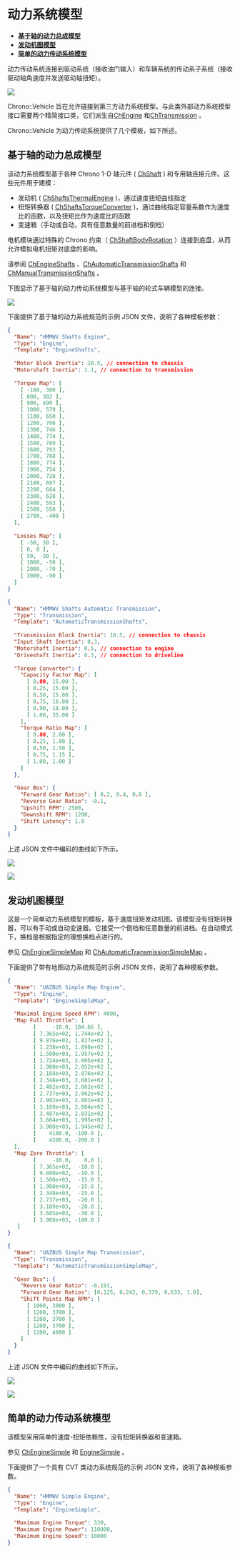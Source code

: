 # 动力系统模型

- [__基于轴的动力总成模型__](#four_wheel)
- [__发动机图模型__](#two_wheel)
- [__简单的动力传动系统模型__](#kinematic)




动力传动系统连接到驱动系统（接收油门输入）和车辆系统的传动系子系统（接收驱动轴角速度并发送驱动轴扭矩）。

![](../img/chrono/powertrain_data_flow.png)

Chrono::Vehicle 旨在允许链接到第三方动力系统模型。与此类外部动力系统模型接口需要两个精简接口类，它们派生自[ChEngine](https://api.projectchrono.org/classchrono_1_1vehicle_1_1_ch_engine.html) 和[ChTransmission](https://api.projectchrono.org/classchrono_1_1vehicle_1_1_ch_transmission.html) 。

Chrono::Vehicle 为动力传动系统提供了几个模板，如下所述。

## 基于轴的动力总成模型
该动力系统模型基于各种 Chrono 1-D 轴元件 ( [ChShaft](https://api.projectchrono.org/classchrono_1_1_ch_shaft.html) ) 和专用轴连接元件。这些元件用于建模：

- 发动机 ( [ChShaftsThermalEngine](https://api.projectchrono.org/classchrono_1_1_ch_shafts_thermal_engine.html) )，通过速度扭矩曲线指定
- 扭矩转换器 ( [ChShaftsTorqueConverter](https://api.projectchrono.org/classchrono_1_1_ch_shafts_torque_converter.html) )，通过曲线指定容量系数作为速度比的函数，以及扭矩比作为速度比的函数
- 变速箱（手动或自动，具有任意数量的前进档和倒档）

电机模块通过特殊的 Chrono 约束（ [ChShaftBodyRotation](https://api.projectchrono.org/classchrono_1_1_ch_shaft_body_rotation.html) ）连接到底盘，从而允许模拟电机扭矩对底盘的影响。

请参阅 [ChEngineShafts](https://api.projectchrono.org/classchrono_1_1vehicle_1_1_ch_engine_shafts.html) 、[ChAutomaticTransmissionShafts](https://api.projectchrono.org/classchrono_1_1vehicle_1_1_ch_automatic_transmission_shafts.html) 和 [ChManualTransmissionShafts](https://api.projectchrono.org/classchrono_1_1vehicle_1_1_ch_manual_transmission_shafts.html) 。

下图显示了基于轴的动力传动系统模型与基于轴的轮式车辆模型的连接。

![](../img/chrono/shafts_powertrain.png)

下面提供了基于轴的动力系统规范的示例 JSON 文件，说明了各种模板参数：
```json
{
  "Name": "HMMWV Shafts Engine",
  "Type": "Engine",
  "Template": "EngineShafts",
 
  "Motor Block Inertia": 10.5, // connection to chassis
  "Motorshaft Inertia": 1.1, // connection to transmission
 
  "Torque Map": [
    [ -100, 300 ],
    [ 800, 382 ],
    [ 900, 490 ],
    [ 1000, 579 ],
    [ 1100, 650 ],
    [ 1200, 706 ],
    [ 1300, 746 ],
    [ 1400, 774 ],
    [ 1500, 789 ],
    [ 1600, 793 ],
    [ 1700, 788 ],
    [ 1800, 774 ],
    [ 1900, 754 ],
    [ 2000, 728 ],
    [ 2100, 697 ],
    [ 2200, 664 ],
    [ 2300, 628 ],
    [ 2400, 593 ],
    [ 2500, 558 ],
    [ 2700, -400 ]
  ],
 
  "Losses Map": [
    [ -50, 30 ],
    [ 0, 0 ],
    [ 50, -30 ],
    [ 1000, -50 ],
    [ 2000, -70 ],
    [ 3000, -90 ]
  ]
}
```

```json
{
  "Name": "HMMWV Shafts Automatic Transmission",
  "Type": "Transmission",
  "Template": "AutomaticTransmissionShafts",
 
  "Transmission Block Inertia": 10.5, // connection to chassis
  "Input Shaft Inertia": 0.3,
  "Motorshaft Inertia": 0.5, // connection to engine
  "Driveshaft Inertia": 0.5, // connection to driveline
 
  "Torque Converter": {
    "Capacity Factor Map": [
      [ 0.00, 15.00 ],
      [ 0.25, 15.00 ],
      [ 0.50, 15.00 ],
      [ 0.75, 16.00 ],
      [ 0.90, 18.00 ],
      [ 1.00, 35.00 ]
    ],
    "Torque Ratio Map": [
      [ 0.00, 2.00 ],
      [ 0.25, 1.80 ],
      [ 0.50, 1.50 ],
      [ 0.75, 1.15 ],
      [ 1.00, 1.00 ]
    ]
  },
 
  "Gear Box": {
    "Forward Gear Ratios": [ 0.2, 0.4, 0.8 ],
    "Reverse Gear Ratio": -0.1,
    "Upshift RPM": 2500,
    "Downshift RPM": 1200,
    "Shift Latency": 1.0
  }
}
```

上述 JSON 文件中编码的曲线如下所示。

![](../img/chrono/ShaftsPowertrain_engine_curves.png)

![](../img/chrono/ShaftsPowertrain_TC_curves.png)

## 发动机图模型
这是一个简单动力系统模型的模板，基于速度扭矩发动机图。该模型没有扭矩转换器，可以有手动或自动变速器。它接受一个倒档和任意数量的前进档。在自动模式下，换档是根据指定的理想换档点进行的。

参见 [ChEngineSimpleMap](https://api.projectchrono.org/classchrono_1_1vehicle_1_1_ch_engine_simple_map.html) 和 [ChAutomaticTransmissionSimpleMap](https://api.projectchrono.org/classchrono_1_1vehicle_1_1_ch_automatic_transmission_simple_map.html) 。

下面提供了带有地图动力系统规范的示例 JSON 文件，说明了各种模板参数。

```json
{
  "Name": "UAZBUS Simple Map Engine",
  "Type": "Engine",
  "Template": "EngineSimpleMap",
 
  "Maximal Engine Speed RPM": 4000,
  "Map Full Throttle": [
        [     -10.0, 104.66 ],
        [ 7.365e+02, 1.744e+02 ],
        [ 9.876e+02, 1.827e+02 ], 
        [ 1.238e+03, 1.898e+02 ], 
        [ 1.500e+03, 1.957e+02 ], 
        [ 1.724e+03, 2.005e+02 ], 
        [ 1.980e+03, 2.052e+02 ], 
        [ 2.188e+03, 2.076e+02 ], 
        [ 2.348e+03, 2.081e+02 ], 
        [ 2.492e+03, 2.062e+02 ], 
        [ 2.737e+03, 2.062e+02 ], 
        [ 2.992e+03, 2.062e+02 ], 
        [ 3.189e+03, 2.064e+02 ], 
        [ 3.487e+03, 2.031e+02 ], 
        [ 3.684e+03, 1.995e+02 ], 
        [ 3.908e+03, 1.945e+02 ], 
        [    4100.0, -100.0 ],  
        [    4200.0, -200.0 ] 
  ],
  "Map Zero Throttle": [
        [     -10.0,    0.0 ],
        [ 7.365e+02,  -10.0 ],
        [ 9.880e+02,  -10.0 ],  
        [ 1.500e+03,  -15.0 ],  
        [ 1.980e+03,  -15.0 ],  
        [ 2.348e+03,  -15.0 ],  
        [ 2.737e+03,  -20.0 ],  
        [ 3.189e+03,  -20.0 ],  
        [ 3.685e+03,  -30.0 ],  
        [ 3.908e+03, -100.0 ] 
   ]
} 
```

```json
{
  "Name": "UAZBUS Simple Map Transmission",
  "Type": "Transmission",
  "Template": "AutomaticTransmissionSimpleMap",
 
  "Gear Box": {
    "Reverse Gear Ratio": -0.191,
    "Forward Gear Ratios": [0.125, 0.242, 0.379, 0.633, 1.0],
    "Shift Points Map RPM": [
      [ 1000, 3000 ],
      [ 1200, 3700 ],
      [ 1200, 3700 ],
      [ 1200, 3700 ],
      [ 1200, 4000 ]
    ]
  }
}
```

上述 JSON 文件中编码的曲线如下所示。

![](../img/chrono/SimpleMapPowertrain_engine_curves.png)

![](../img/chrono/SimpleMapPowertrain_shift_bands.png)

## 简单的动力传动系统模型
该模型采用简单的速度-扭矩依赖性，没有扭矩转换器和变速箱。

参见 [ChEngineSimple](https://api.projectchrono.org/classchrono_1_1vehicle_1_1_ch_engine_simple.html) 和 [EngineSimple](https://api.projectchrono.org/classchrono_1_1vehicle_1_1_engine_simple.html) 。

下面提供了一个具有 CVT 类动力系统规范的示例 JSON 文件，说明了各种模板参数。

```json
{
  "Name": "HMMWV Simple Engine",
  "Type": "Engine",
  "Template": "EngineSimple",
 
  "Maximum Engine Torque": 330,
  "Maximum Engine Power": 110000,
  "Maximum Engine Speed": 10000
}
```

